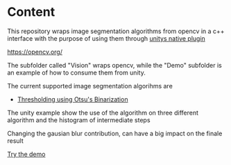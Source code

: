 # Content
This repository wraps image segmentation algorithms from opencv in a c++ interface with the purpose of using them through [unitys native plugin](https://docs.unity3d.com/Manual/NativePlugins.html)

https://opencv.org/

The subfolder called "Vision" wraps opencv, while the "Demo" subfolder is an example of how to consume them from unity.

The current supported image segmentation algorihms are

* [Thresholding using Otsu's Binarization](https://docs.opencv.org/3.3.1/d7/d4d/tutorial_py_thresholding.html)

The unity example show the use of the algorithm on three different algorithm and the histogram of intermediate steps

Changing the gausian blur contribution, can have a big impact on the finale result

[Try the demo](https://github.com/LightTrails/Vision/releases/download/0.1/Demo.zip)

